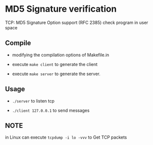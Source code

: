 #  MD5 Signature verification
TCP: MD5 Signature Option support (RFC 2385) check program in user space
## Compile
- modifying the compilation options of Makefile.in

- execute `make client` to generate the client

- execute `make server` to generate the server.

## Usage

- `./server` to listen tcp

- `./client 127.0.0.1` to send messages

## NOTE

in Linux can execute `tcpdump -i lo -vvv` to Get TCP packets

